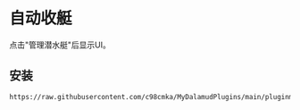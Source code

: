 # 自动收艇
点击"管理潜水艇"后显示UI。

## 安装
```
https://raw.githubusercontent.com/c98cmka/MyDalamudPlugins/main/pluginmaster.json
```
